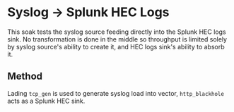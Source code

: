 # Syslog -> Splunk HEC Logs

This soak tests the syslog source feeding directly into the Splunk HEC logs
sink. No transformation is done in the middle so throughput is limited solely by
syslog source's ability to create it, and HEC logs sink's ability to absorb it.

## Method

Lading `tcp_gen` is used to generate syslog load into vector, `http_blackhole`
acts as a Splunk HEC sink.
